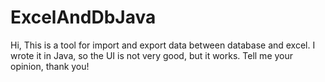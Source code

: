 ExcelAndDbJava
==============
Hi, This is a tool for import and export data between database and excel.
I wrote it in Java, so the UI is not very good, but it works.
Tell me your opinion, thank you!